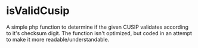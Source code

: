 # isValidCusip
A simple php function to determine if the given CUSIP validates according to it's checksum digit. The function isn't optimized, but coded in an attempt to make it more readable/understandable.
